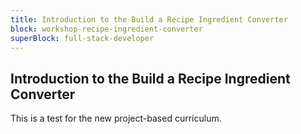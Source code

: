 ```yaml
---
title: Introduction to the Build a Recipe Ingredient Converter
block: workshop-recipe-ingredient-converter
superBlock: full-stack-developer
---
```


## Introduction to the Build a Recipe Ingredient Converter

This is a test for the new project-based curriculum.
